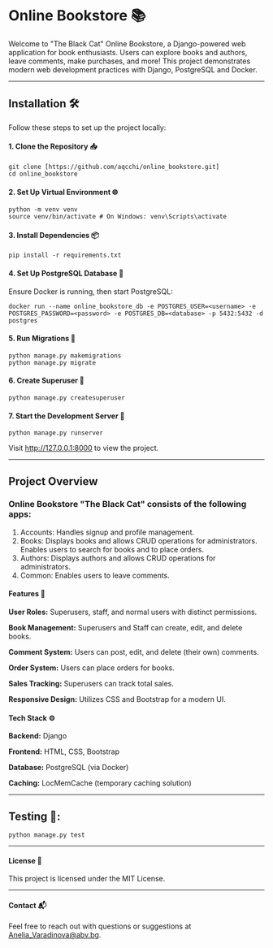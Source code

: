 # Online Bookstore 📚

Welcome to "The Black Cat" Online Bookstore, a Django-powered web application for book enthusiasts. 
Users can explore books and authors, leave comments, make purchases, and more! 
This project demonstrates modern web development practices with Django, PostgreSQL and Docker.

---

## Installation 🛠️

Follow these steps to set up the project locally:

#### 1. Clone the Repository 📥

    git clone [https://github.com/aqcchi/online_bookstore.git]
    cd online_bookstore

#### 2. Set Up Virtual Environment 🌐

    python -m venv venv
    source venv/bin/activate # On Windows: venv\Scripts\activate

#### 3. Install Dependencies 📦

    pip install -r requirements.txt

#### 4. Set Up PostgreSQL Database 🐘

  Ensure Docker is running, then start PostgreSQL:

    docker run --name online_bookstore_db -e POSTGRES_USER=<username> -e POSTGRES_PASSWORD=<password> -e POSTGRES_DB=<database> -p 5432:5432 -d postgres

#### 5. Run Migrations 🔄

    python manage.py makemigrations
    python manage.py migrate

#### 6. Create Superuser 👤

    python manage.py createsuperuser

#### 7. Start the Development Server 🚀

    python manage.py runserver

  Visit http://127.0.0.1:8000 to view the project.

---

## Project Overview

### Online Bookstore "The Black Cat" consists of the following apps:

  1. Accounts: Handles signup and profile management.
  2. Books: Displays books and allows CRUD operations for administrators. Enables users to search for books and to place orders.
  3. Authors: Displays authors and allows CRUD operations for administrators.
  4. Common: Enables users to leave comments.
    
#### Features 🌟
  
  **User Roles:** Superusers, staff, and normal users with distinct permissions.
  
  **Book Management:**  Superusers and Staff can create, edit, and delete books.
  
  **Comment System:**  Users can post, edit, and delete (their own) comments.
  
  **Order System:**  Users can place orders for books.
  
  **Sales Tracking:**  Superusers can track total sales.
  
  **Responsive Design:**  Utilizes CSS and Bootstrap for a modern UI.

#### Tech Stack ⚙️

  **Backend:**  Django
  
  **Frontend:**  HTML, CSS, Bootstrap
  
  **Database:**  PostgreSQL (via Docker)
  
  **Caching:**  LocMemCache (temporary caching solution)

---

## Testing 🧪:

    python manage.py test

---

#### License 📜

  This project is licensed under the MIT License.

---

#### Contact 📬

  Feel free to reach out with questions or suggestions at Anelia_Varadinova@abv.bg.
